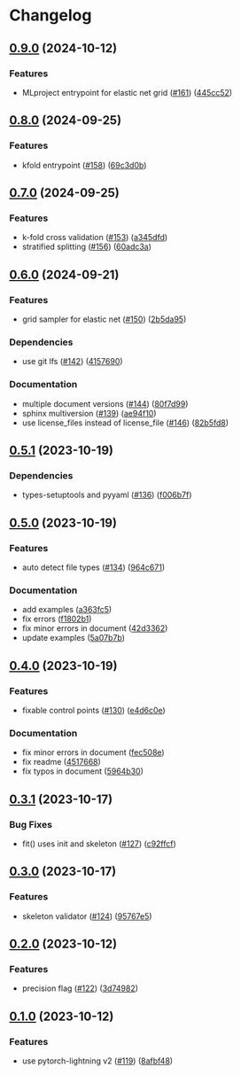 # Changelog

## [0.9.0](https://github.com/rafcc/pytorch-bsf/compare/v0.8.0...v0.9.0) (2024-10-12)


### Features

* MLproject entrypoint for elastic net grid ([#161](https://github.com/rafcc/pytorch-bsf/issues/161)) ([445cc52](https://github.com/rafcc/pytorch-bsf/commit/445cc5268da83529e23c246ec8b971d39a0c8b32))

## [0.8.0](https://github.com/rafcc/pytorch-bsf/compare/v0.7.0...v0.8.0) (2024-09-25)


### Features

* kfold entrypoint ([#158](https://github.com/rafcc/pytorch-bsf/issues/158)) ([69c3d0b](https://github.com/rafcc/pytorch-bsf/commit/69c3d0b4326e3f47aca1d761cf7be58dac3eb5ec))

## [0.7.0](https://github.com/rafcc/pytorch-bsf/compare/v0.6.0...v0.7.0) (2024-09-25)


### Features

* k-fold cross validation ([#153](https://github.com/rafcc/pytorch-bsf/issues/153)) ([a345dfd](https://github.com/rafcc/pytorch-bsf/commit/a345dfde5dc0ba8eb3fd8cf6ca65f314d9d2db2f))
* stratified splitting ([#156](https://github.com/rafcc/pytorch-bsf/issues/156)) ([60adc3a](https://github.com/rafcc/pytorch-bsf/commit/60adc3a01ed701206d13a2a2bda7acf0a30cb876))

## [0.6.0](https://github.com/rafcc/pytorch-bsf/compare/v0.5.1...v0.6.0) (2024-09-21)


### Features

* grid sampler for elastic net ([#150](https://github.com/rafcc/pytorch-bsf/issues/150)) ([2b5da95](https://github.com/rafcc/pytorch-bsf/commit/2b5da9501a1788671e30055dc71d8fdcd118144d))


### Dependencies

* use git lfs ([#142](https://github.com/rafcc/pytorch-bsf/issues/142)) ([4157690](https://github.com/rafcc/pytorch-bsf/commit/41576902f7c4ee8fe235193f0068d8b628024cc3))


### Documentation

* multiple document versions ([#144](https://github.com/rafcc/pytorch-bsf/issues/144)) ([80f7d99](https://github.com/rafcc/pytorch-bsf/commit/80f7d996a12279d1c7d172208c8286fdd0faed54))
* sphinx multiversion ([#139](https://github.com/rafcc/pytorch-bsf/issues/139)) ([ae94f10](https://github.com/rafcc/pytorch-bsf/commit/ae94f107902c2345bcd60db1956304854b59334f))
* use license_files instead of license_file ([#146](https://github.com/rafcc/pytorch-bsf/issues/146)) ([82b5fd8](https://github.com/rafcc/pytorch-bsf/commit/82b5fd86f6b56454e69218f513de1a7c4431f76c))

## [0.5.1](https://github.com/rafcc/pytorch-bsf/compare/v0.5.0...v0.5.1) (2023-10-19)


### Dependencies

* types-setuptools and pyyaml ([#136](https://github.com/rafcc/pytorch-bsf/issues/136)) ([f006b7f](https://github.com/rafcc/pytorch-bsf/commit/f006b7f02eeb0633cedc8748ce18bea1e7a4863d))

## [0.5.0](https://github.com/rafcc/pytorch-bsf/compare/v0.4.0...v0.5.0) (2023-10-19)


### Features

* auto detect file types ([#134](https://github.com/rafcc/pytorch-bsf/issues/134)) ([964c671](https://github.com/rafcc/pytorch-bsf/commit/964c6717835087b9b93477cd6b9ddb553fcfaeec))


### Documentation

* add examples ([a363fc5](https://github.com/rafcc/pytorch-bsf/commit/a363fc52f1a7b523b91c60b0a94245509134d842))
* fix errors ([f1802b1](https://github.com/rafcc/pytorch-bsf/commit/f1802b146d7f0a38edc2d23c8460862dd523de90))
* fix minor errors in document ([42d3362](https://github.com/rafcc/pytorch-bsf/commit/42d336202363b96ab30991a4575648b8bd6ed429))
* update examples ([5a07b7b](https://github.com/rafcc/pytorch-bsf/commit/5a07b7b14008f287a03e38a2f5c5b4f12e2dad45))

## [0.4.0](https://github.com/rafcc/pytorch-bsf/compare/v0.3.1...v0.4.0) (2023-10-19)


### Features

* fixable control points ([#130](https://github.com/rafcc/pytorch-bsf/issues/130)) ([e4d6c0e](https://github.com/rafcc/pytorch-bsf/commit/e4d6c0e5d5aabadeb5f42f8c41ca8057f7a5fcf4))


### Documentation

* fix minor errors in document ([fec508e](https://github.com/rafcc/pytorch-bsf/commit/fec508ed9c5f15bc5406de4833282d9b9fd99b57))
* fix readme ([4517668](https://github.com/rafcc/pytorch-bsf/commit/4517668ba33b5f10e1240a958c6a1aa85dd7dfaf))
* fix typos in document ([5964b30](https://github.com/rafcc/pytorch-bsf/commit/5964b30ebb168ea20589f2c7faa8eb848cfbf3ab))

## [0.3.1](https://github.com/rafcc/pytorch-bsf/compare/v0.3.0...v0.3.1) (2023-10-17)


### Bug Fixes

* fit() uses init and skeleton ([#127](https://github.com/rafcc/pytorch-bsf/issues/127)) ([c92ffcf](https://github.com/rafcc/pytorch-bsf/commit/c92ffcf2fb21a067da6868e96c671036a391dbd5))

## [0.3.0](https://github.com/rafcc/pytorch-bsf/compare/v0.2.0...v0.3.0) (2023-10-17)


### Features

* skeleton validator ([#124](https://github.com/rafcc/pytorch-bsf/issues/124)) ([95767e5](https://github.com/rafcc/pytorch-bsf/commit/95767e5766a41b4be9cce9b6c1bff35afc317b90))

## [0.2.0](https://github.com/rafcc/pytorch-bsf/compare/v0.1.0...v0.2.0) (2023-10-12)


### Features

* precision flag ([#122](https://github.com/rafcc/pytorch-bsf/issues/122)) ([3d74982](https://github.com/rafcc/pytorch-bsf/commit/3d74982eb3c81a90150b43b36018525e692706bd))

## [0.1.0](https://github.com/rafcc/pytorch-bsf/compare/v0.0.2...v0.1.0) (2023-10-12)


### Features

* use pytorch-lightning v2 ([#119](https://github.com/rafcc/pytorch-bsf/issues/119)) ([8afbf48](https://github.com/rafcc/pytorch-bsf/commit/8afbf482539540028d14a3cd9eafac219bebd71d))

